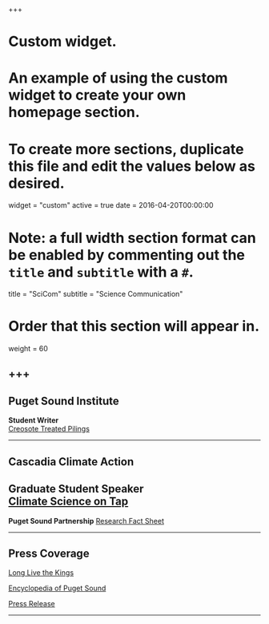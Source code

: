 +++
# Custom widget.
# An example of using the custom widget to create your own homepage section.
# To create more sections, duplicate this file and edit the values below as desired.
widget = "custom"
active = true
date = 2016-04-20T00:00:00

# Note: a full width section format can be enabled by commenting out the `title` and `subtitle` with a `#`.
title = "SciCom"
subtitle = "Science Communication"

# Order that this section will appear in.
weight = 60

+++
---
Puget Sound Institute 
---
**Student Writer**  
[Creosote Treated Pilings](https://www.eopugetsound.org/magazine/ssec2018/pilings)

---
Cascadia Climate Action
---
**Graduate Student Speaker**  
[Climate Science on Tap](http://cascadiaclimateaction.org/the-schooner-series/)  
---
**Puget Sound Partnership**
[Research Fact Sheet](https://qrc.uw.edu/wp-content/uploads/sites/19/2019/04/SH-Seal-Skulls-Fact-Sheet.pdf)

  

---
Press Coverage
---
[Long Live the Kings](https://lltk.org/using-museum-specimens-to-learn-about-harbor-seals-role-in-the-environment/)  

[Encyclopedia of Puget Sound](https://www.eopugetsound.org/magazine/IS/harbor-seal-skulls)  


[Press Release](https://fish.uw.edu/2021/04/harbor-seal-skulls-provide-clues-to-puget-sounds-past-food-webs/)  
  

---
